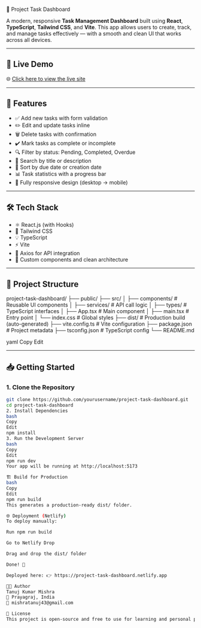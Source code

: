 📝 Project Task Dashboard

A modern, responsive **Task Management Dashboard** built using **React**, **TypeScript**, **Tailwind CSS**, and **Vite**. This app allows users to create, track, and manage tasks effectively — with a smooth and clean UI that works across all devices.

---

## 🚀 Live Demo

🌐 [Click here to view the live site](https://project-task-dashboard.netlify.app/)

---

## 📌 Features

- ✅ Add new tasks with form validation
- ✏️ Edit and update tasks inline
- 🗑️ Delete tasks with confirmation
- ✔️ Mark tasks as complete or incomplete
- 🔍 Filter by status: Pending, Completed, Overdue
- 🔎 Search by title or description
- 📅 Sort by due date or creation date
- 📊 Task statistics with a progress bar
- 📱 Fully responsive design (desktop → mobile)

---

## 🛠️ Tech Stack

- ⚛️ React.js (with Hooks)
- 💅 Tailwind CSS
- 💡 TypeScript
- ⚡ Vite
- 📡 Axios for API integration
- 🎯 Custom components and clean architecture

---

## 📂 Project Structure

project-task-dashboard/
├── public/
├── src/
│ ├── components/ # Reusable UI components
│ ├── services/ # API call logic
│ ├── types/ # TypeScript interfaces
│ ├── App.tsx # Main component
│ ├── main.tsx # Entry point
│ └── index.css # Global styles
├── dist/ # Production build (auto-generated)
├── vite.config.ts # Vite configuration
├── package.json # Project metadata
├── tsconfig.json # TypeScript config
└── README.md

yaml
Copy
Edit

---

## 📥 Getting Started

### 1. Clone the Repository

```bash
git clone https://github.com/yourusername/project-task-dashboard.git
cd project-task-dashboard
2. Install Dependencies
bash
Copy
Edit
npm install
3. Run the Development Server
bash
Copy
Edit
npm run dev
Your app will be running at http://localhost:5173

🏗️ Build for Production
bash
Copy
Edit
npm run build
This generates a production-ready dist/ folder.

🌐 Deployment (Netlify)
To deploy manually:

Run npm run build

Go to Netlify Drop

Drag and drop the dist/ folder

Done! 🎉

Deployed here: 👉 https://project-task-dashboard.netlify.app

🧑‍💻 Author
Tanuj Kumar Mishra
📍 Prayagraj, India
📧 mishratanuj43@gmail.com

📄 License
This project is open-source and free to use for learning and personal projects.

